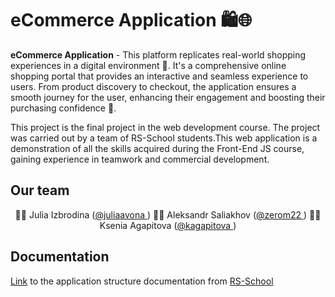 # eCommerce Application 🛍️🌐

**eCommerce Application** - This platform replicates real-world shopping experiences in a digital environment 🏪. It's a comprehensive online shopping portal that provides an interactive and seamless experience to users. From product discovery to checkout, the application ensures a smooth journey for the user, enhancing their engagement and boosting their purchasing confidence 🚀.

This project is the final project in the web development course. The project was carried out by a team of RS-School students.This web application is a demonstration of all the skills acquired during the Front-End JS course, gaining experience in teamwork and commercial development.

## Our team

<p align="center">
  👨‍💻 Julia Izbrodina (<a href="https://github.com/juliaavona">@juliaavona </a>)
  👨‍💻 Aleksandr Saliakhov (<a href="https://github.com/zerom22">@zerom22 </a>)
  👨‍💻 Ksenia Agapitova (<a href="https://github.com/kagapitova">@kagapitova </a>)
</p>

## Documentation

[Link](https://github.com/rolling-scopes-school/tasks/tree/master/tasks/eCommerce-Application) to the application structure documentation from [RS-School](https://rs.school/index.html)
